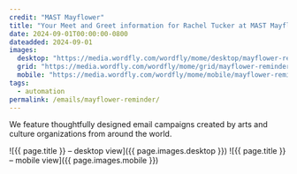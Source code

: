 ```yaml
---
credit: "MAST Mayflower"
title: "Your Meet and Greet information for Rachel Tucker at MAST Mayflower Studios"
date: 2024-09-01T00:00:00-0800
dateadded: 2024-09-01
images:
  desktop: "https://media.wordfly.com/wordfly/mome/desktop/mayflower-reminder.jpg"
  grid: "https://media.wordfly.com/wordfly/mome/grid/mayflower-reminder.jpg"
  mobile: "https://media.wordfly.com/wordfly/mome/mobile/mayflower-reminder.jpg"
tags:
  - automation
permalink: /emails/mayflower-reminder/
---
```

We feature thoughtfully designed email campaigns created by arts and culture organizations from around the world.

![{{ page.title }} – desktop view]({{ page.images.desktop }})
![{{ page.title }} – mobile view]({{ page.images.mobile }})
